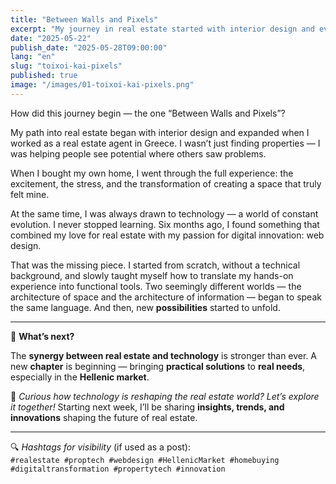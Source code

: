 ```yaml
---
title: "Between Walls and Pixels"
excerpt: "My journey in real estate started with interior design and evolved through technology."
date: "2025-05-22"
publish_date: "2025-05-28T09:00:00"
lang: "en"
slug: "toixoi-kai-pixels"
published: true
image: "/images/01-toixoi-kai-pixels.png"
---
```


How did this journey begin — the one “Between Walls and Pixels”?

My path into real estate began with interior design and expanded when I worked as a real estate agent in Greece. I wasn’t just finding properties — I was helping people see potential where others saw problems.

When I bought my own home, I went through the full experience: the excitement, the stress, and the transformation of creating a space that truly felt mine.

At the same time, I was always drawn to technology — a world of constant evolution. I never stopped learning. Six months ago, I found something that combined my love for real estate with my passion for digital innovation: web design.

That was the missing piece. I started from scratch, without a technical background, and slowly taught myself how to translate my hands-on experience into functional tools. Two seemingly different worlds — the architecture of space and the architecture of information — began to speak the same language. And then, new **possibilities** started to unfold.

---

🚀 **What’s next?**

The **synergy between real estate and technology** is stronger than ever. A new **chapter** is beginning — bringing **practical solutions** to **real needs**, especially in the **Hellenic market**.

📌 *Curious how technology is reshaping the real estate world? Let’s explore it together!* Starting next week, I’ll be sharing **insights, trends, and innovations** shaping the future of real estate.

---

🔍 *Hashtags for visibility* (if used as a post):  
`#realestate #proptech #webdesign #HellenicMarket #homebuying #digitaltransformation #propertytech #innovation`
